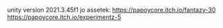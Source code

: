 unity version 2021.3.45f1
jo assetek: 
https://papoycore.itch.io/fantazy-30 https://papoycore.itch.io/experimentz-5
